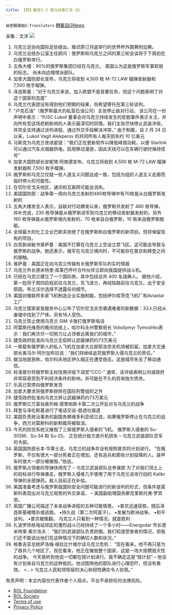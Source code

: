 ```yaml
---
title: 【转】截至3.3 俄乌战事汇总（6）
---
```

`秘密翻譯組G-Translators` [轉載自GNews](https://gnews.org/zh-hans/2103483/)

采集：文洋
![](https://assets.gnews.org/wp-content/uploads/2022/03/Snipaste_2022-02-04_18-32-27.jpg)
1. 乌克兰足协向国际足协提出，推迟原订月底举行的世界杯外围赛附加赛。
2. 乌克兰总统办公室主任顾问：俄罗斯和乌克兰之间的第三轮会谈将于下周初在白俄罗斯举行。
3. 五角大楼：90%的俄罗斯集团已经在乌克兰。 美国认为这是俄罗斯军事软弱的标志。 尚未向边境增派部队。
4. 加拿大国防部长宣布，乌克兰将收到 4,500 枚 M-72 LAW 榴弹发射器和 7,500 枚手榴弹。
5. 泽连斯基：“对于乌克兰来说，加入欧盟不是首要任务，但这个问题表明了对这个国家的态度”
6. 乌克兰代表团没有得到他们预期的结果，将希望寄托在第三轮谈判。
7. “卢克石油”（俄罗斯最大的私营石油公司）主张停止敌对行动。
该公司在一份声明中表示：“PJSC Lukoil 董事会对乌克兰持续发生的悲剧事件表示关注，并向所有受这场悲剧影响的人表示最深切的同情。我们主张尽快停止武装冲突，并完全支持通过谈判进程、通过外交手段解决冲突，”
由于制裁，自 2 月 24 日以来，Lukoil Vagit Alekperov 的共同所有人每天损失约 10 亿美元
8. 马斯克为乌克兰改进星链：“我们正在更新软件以降低峰值功耗，以便 Starlink 可以通过汽车点烟器供电。启用移动漫游，因此天线可以在车辆行驶时保持信号”
9. 加拿大国防部长安妮塔·阿南德宣布，乌克兰将收到 4,500 枚 M-72 LAW 榴弹发射器和 7,500 枚手榴弹。
10. 俄罗斯和乌克兰仅就一些人道主义问题达成一致，包括为组织人道主义走廊而临时停火的可能性。
11. 在切尔尼戈夫地区，通讯和互联网可能会消失。
12. 美国国防部：战争第一周向乌克兰发射的480枚导弹中有70枚是从白俄罗斯发射的
13. 五角大楼发言人表示，自敌对行动爆发以来，俄罗斯共发射了 480 枚导弹，并补充说，230 枚导弹是从俄罗斯进军到乌克兰的移动发射器发射的，另外 160 枚导弹是从俄罗斯境内发射的，70 枚来自白俄罗斯，10 枚来自俄罗斯舰艇。
14. 全球最大的化工企业巴斯夫拒绝了在俄罗斯和白俄罗斯的新项目。但将保留现有的项目。
15. 白宫新闻秘书普萨基：美国不打算在乌克兰上空设立禁飞区。这可能会导致与俄罗斯的战争。她还表示，俄军在乌克兰境内时，不可能存在普京和拜登之间的接触。
16. 普萨基：美国正在向乌克兰传输有关俄罗斯军队的实时情报
17. 乌克兰外长德米特里·库莱巴呼吁合作伙伴立即向我国提供战斗机。
18. 已经在乌克兰建立了一个国际旅，其中包括总共 400 名瑞典人。
据他介绍，第一批将于周四启程前往乌克兰，先飞波兰，再经陆路前往乌克兰。出于安全原因，布兰沃尔选择不透露任何细节。
19. 美国对俄联邦多家飞机制造企业实施制裁，包括伊尔库茨克飞机厂和Aviastar工厂
20. 乌克兰国家紧急服务中心公布了切尔尼戈夫空袭遇难者的新数据：33人已经从废墟中找到了尸体。另有18人受伤。
21. 乌克兰禁止使用乌克兰 SIM 卡拨打俄罗斯电话
22. 阿雷斯托维奇的晚间总结上，哈尔科夫州警察局长 Volodymyr Tymoshko表示：我们再次尽一切努力让占领者远离我们的城市，”
23. 捷克政府批准向乌克兰无偿转让武器弹药约73万美元
24. 一架载有俄罗斯人的私人飞机在加拿大北部耶洛奈夫机场被扣留。加拿大交通部长奥马尔·阿尔加布拉说：“我们将继续追究俄罗斯入侵乌克兰的责任。”
25. 据当地居民称，哈尔科夫地区伊久姆正在遭受炮击。这座城市失去了移动通信。
26. 标准普尔将俄罗斯主权信用评级下调至“CCC-”
通常，该评级表明公司或政府非常容易受到不利经济条件的影响，并可能在不久的将来拖欠债务。
27. 乐高已暂停向俄罗斯发货
28. 加拿大要求将俄罗斯排除在国际刑警组织之外
29. 捷克政府批准向乌克兰转让武器弹药约73万美元
30. 俄罗斯亿万富翁奥列格·德里帕斯卡第二次公开反对与乌克兰的战争
31. 拜登与泽伦斯基进行了电话交谈-路透社报道
32. 美国负责政治事务的副国务卿维多利亚纽兰说，如果俄罗斯停止在乌克兰的战争，西方对莫斯科的新制裁将被取消。
33. 今天的防空系统又摧毁了三架俄罗斯入侵者的飞机。
俄罗斯入侵者的 Su-30SM、Su-34 和 Su-25。 正在统计敌方直升机损失 – 乌克兰武装部队空军司令部。
34. 英国国防部长本·华莱士说，乌克兰的战争并没有按照普京的计划进行。
“在俄罗斯，不仅有很大一部分死者正在增加，还有逃兵和那些计划投降的人。装甲车的很大一部分被摧毁，”他说。
35. 俄罗斯占领者的导弹快用完了 – 乌克兰武装部队总参谋部
为了对我们领土上的目标进行导弹袭击，俄罗斯入侵者几乎使用了用于乌克兰进攻行动的 Kalibr 导弹的全部弹药。敌人目前正在补给。
36. 美国准备考虑与俄罗斯就国际安全问题可能进行的新谈判的形式，但条件是莫斯科表现出对乌克兰局势的外交承诺， – 美国副助理国务卿克里斯托弗·罗宾逊。
37. 英国广播公司描述了未来战争进程的五种可能情景。
▪️普京迅速获胜，随后泽连斯基被暗杀或逃跑。
▪️持久战（第二次阿富汗）。
▪️发展为欧洲战争。
▪️和平谈判。
▪️普京被推翻。
乌克兰人只看到一种情况，就是胜利
38. 扎波罗热核电站郊区的激烈战斗已经持续了一个多小时——Energodar 市长德米特里·奥尔洛夫：
“我们的武装部队负责防御。我们知道受害者的情况，但我们还不能说出他们在这种情况下的确切人数和状况。”
39. 格鲁吉亚总统萨洛梅·祖拉比什维尔谈乌克兰危机：
“现在看来，他不再只是为了吞并几个地区了。现在看来，他正在摧毁整个国家，这是一场大规模毁灭性的战争。
今天我听到他说一切都在按计划进行。我不确定这是“按计划” – 他没有计划来自乌克兰的这种抵抗。他试图用他的部队进行心理恐吓，但没有奏效。 &lt;…&gt; 乌克兰人民和领导层的决心和韧性确实令人钦佩。”


 

免责声明：本文内容仅代表作者个人观点，平台不承担任何法律风险。

- [ROL Foundation](https://rolfoundation.org/)
- [ROL Society](https://rolsociety.org/)
- [Terms of use](https://gnews.org/terms-of-use-3/)
- [Privacy Policy](https://gnews.org/privacy-policy/)
